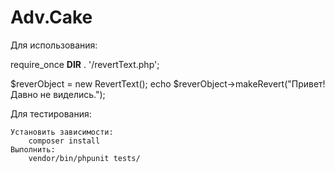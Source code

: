 # Adv.Cake

Для использования:

require_once __DIR__ . '/revertText.php';

$reverObject = new RevertText();
echo $reverObject->makeRevert("Привет! Давно не виделись.");


Для тестирования:

    Установить зависимости:
        composer install
    Выполнить: 
        vendor/bin/phpunit tests/
